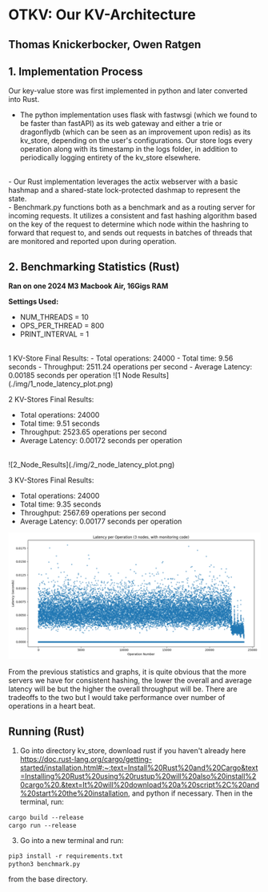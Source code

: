 # OTKV: Our KV-Architecture

## Thomas Knickerbocker, Owen Ratgen

## 1. Implementation Process

Our key-value store was first implemented in python and later converted into Rust. 
<br>
- The python implementation uses flask with fastwsgi (which we found to be faster than fastAPI) as its web gateway and either a trie or dragonflydb (which can be seen as an improvement upon redis) as its kv_store, depending on the user's configurations. 
Our store logs every operation along with its timestamp in the logs folder, in addition to periodically logging entirety of the kv_store elsewhere. 
<br>
- Our Rust implementation leverages the actix webserver with a basic hashmap and a shared-state lock-protected dashmap to represent the state.
<br>
- Benchmark.py functions both as a benchmark and as a routing server for incoming requests. It utilizes a consistent and fast hashing algorithm based on the key of the request to determine which node within the hashring to forward that request to, and sends out requests in batches of threads that are monitored and reported upon during operation. 


## 2. Benchmarking Statistics (Rust)
**Ran on one 2024 M3 Macbook Air, 16Gigs RAM**

**Settings Used:**
- NUM_THREADS = 10
- OPS_PER_THREAD = 800
- PRINT_INTERVAL = 1

<br>
1 KV-Store Final Results:
- Total operations: 24000
- Total time: 9.56 seconds
- Throughput: 2511.24 operations per second
- Average Latency: 0.00185 seconds per operation
![1 Node Results](./img/1_node_latency_plot.png)

2 KV-Stores Final Results:
- Total operations: 24000
- Total time: 9.51 seconds
- Throughput: 2523.65 operations per second
- Average Latency: 0.00172 seconds per operation
<br>
![2_Node_Results](./img/2_node_latency_plot.png)

3 KV-Stores Final Results:
- Total operations: 24000
- Total time: 9.35 seconds
- Throughput: 2567.69 operations per second
- Average Latency: 0.00177 seconds per operation
  
![3_Node_Results](./img/3_node_latency_plot.png)


From the previous statistics and graphs, it is quite obvious that the more servers we have for consistent hashing, the lower the overall and average latency will be but the higher the overall throughput will be. There are tradeoffs to the two but I would take performance over number of operations in a heart beat.


## Running (Rust)

1. Go into directory kv_store, download rust if you haven't already here https://doc.rust-lang.org/cargo/getting-started/installation.html#:~:text=Install%20Rust%20and%20Cargo&text=Installing%20Rust%20using%20rustup%20will%20also%20install%20cargo%20.&text=It%20will%20download%20a%20script%2C%20and%20start%20the%20installation, and python if necessary.
Then in the terminal, run:
```
cargo build --release
cargo run --release
```
3. Go into a new terminal and run:
```
pip3 install -r requirements.txt
python3 benchmark.py
```
from the base directory.
